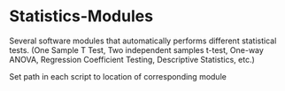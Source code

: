 # Statistics-Modules
Several software modules that automatically performs different statistical tests. (One Sample T Test, Two independent samples t-test, One-way ANOVA, Regression Coefficient Testing, Descriptive Statistics, etc.)

Set path in each script to location of corresponding module
